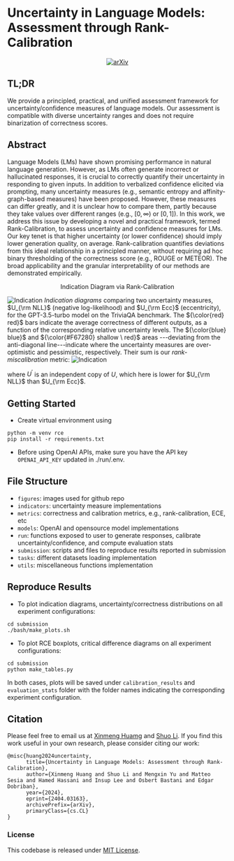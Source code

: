 # **Uncertainty in Language Models: Assessment through Rank-Calibration**
<div align="center">

[![arXiv](https://img.shields.io/badge/cs.LG-arXiv%3A2404.03163-b31b1b)](https://arxiv.org/abs/2404.03163)

</div>

## TL;DR
We provide a principled, practical, and unified assessment framework for uncertainty/confidence measures of language models. Our assessment is compatible with diverse uncertainty ranges and does not require binarization of correctness scores.

## Abstract
Language Models (LMs) have shown promising performance in natural language generation. However, as LMs often generate incorrect or hallucinated responses, it is crucial to correctly quantify their uncertainty in responding to given inputs. In addition to verbalized confidence elicited via prompting, many uncertainty measures (e.g., semantic entropy and affinity-graph-based measures) have been proposed. However, these measures can differ greatly, and it is unclear how to compare them, partly because they take values over different ranges (e.g., $[0,\infty)$ or $[0,1]$). In this work, we address this issue by developing a novel and practical framework, termed Rank-Calibration, to assess uncertainty and confidence measures for LMs. Our key tenet is that higher uncertainty (or lower confidence) should imply lower generation quality, on average. Rank-calibration quantifies deviations from this ideal relationship in a principled manner, without requiring ad hoc binary thresholding of the correctness score (e.g., ROUGE or METEOR). The broad applicability and the granular interpretability of our methods are demonstrated empirically.

<div align="center">

Indication Diagram via Rank-Calibration

</div>

<!-- ## Indication Diagram -->
![Indication](https://github.com/shuoli90/calibrate_framework/blob/main/figures/Indication.png)
*Indication diagrams* comparing two uncertainty measures, $U_{\rm NLL}$ (negative log-likelihood) and $U_{\rm Ecc}$ (eccentricity), for the GPT-3.5-turbo model on the TriviaQA benchmark. The ${\color{red} red}$ bars indicate the average correctness of different outputs, as a function of the corresponding relative uncertainty levels. The ${\color{blue} blue}$ and ${\color{#F67280} shallow \ red}$ areas
---deviating from the anti-diagonal line---indicate where the uncertainty measures are over-optimistic and pessimistic, respectively. Their sum is our *rank-miscalibration* metric:
![Indication](https://github.com/shuoli90/calibrate_framework/blob/main/figures/RCE.png)
<!-- $$\mathbb{E}_{U}[|\mathbb{P}_{U'}(\text{reg}(U^\prime) \geq \text{reg}(U))-\mathbb{P}_{U'}(U^\prime \leq U)|], $$ -->
where $U^\prime$ is an independent copy of $U$, which here is lower for $U_{\rm NLL}$ than $U_{\rm Ecc}$.

## Getting Started

- Create virtual environment using
```
python -m venv rce
pip install -r requirements.txt
```

- Before using OpenAI APIs, make sure you have the API key `OPENAI_API_KEY` updated in ./run/.env.

## File Structure
- `figures`: images used for github repo
- `indicators`: uncertainty measure implementations
- `metrics`: correctness and calibration metrics, e.g., rank-calibration, ECE, etc
- `models`: OpenAI and opensource model implementations
- `run`: functions exposed to user to generate responses, calibrate uncertainty/confidence, and compute evaluation stats
- `submission`: scripts and files to reproduce results reported in submission
- `tasks`: different datasets loading implementation
- `utils`: miscellaneous functions implementation

## Reproduce Results

- To plot indication diagrams, uncertainty/correctness distributions on all experiment configurations:
```
cd submission
./bash/make_plots.sh
```
- To plot RCE boxplots, critical difference diagrams on all experiment configurations:
```
cd submission
python make_tables.py
```
In both cases, plots will be saved under `calibration_results` and `evaluation_stats` folder with the folder names indicating the corresponding experiment configuration.

## Citation
Please feel free to email us at [Xinmeng Huamg](mailto:xinmengh@sas.upenn.edu) and [Shuo Li](mailto:lishuo1@seas.upenn.edu). If you find this work useful in your own research, please consider citing our work:
```
@misc{huang2024uncertainty,
      title={Uncertainty in Language Models: Assessment through Rank-Calibration}, 
      author={Xinmeng Huang and Shuo Li and Mengxin Yu and Matteo Sesia and Hamed Hassani and Insup Lee and Osbert Bastani and Edgar Dobriban},
      year={2024},
      eprint={2404.03163},
      archivePrefix={arXiv},
      primaryClass={cs.CL}
}
```
### License
This codebase is released under [MIT License](LICENSE).

